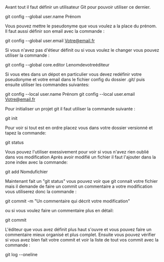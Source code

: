 Avant tout il faut définir un utilisateur Git pour pouvoir utiliser ce dernier. 

git config --global user.name Prénom

Vous pouvez mettre le pseudonyme que vous voulez a la place du prénom.
Il faut aussi définir son email avec la commande :

git config --global user.email Votre@email.fr

Si vous n'avez pas d'étieur définit ou si vous voulez le changer vous pouvez utiliser la commande :

git config --global core.editor Lenomdevotreéditeur

Si vous etes dans un dépot en particulier vous devez redéfinir votre pseudonyme et votre email dans
le fichier config du dossier .git/ puis ensuite utiliser les commandes suivantes:

git config --local user.name Prénom
git config --local user.email Votre@email.fr

Pour initialiser un projet git il faut utiliser la commande suivante :

git init 

Pour voir si tout est en ordre placez vous dans votre dossier versionné et tapez la commande:

git status

Vous pouvez l'utiliser exessivement pour voir si vous n'avez rien oublié dans vos modification 
Après avoir modifié un fichier il faut l'ajouter dans la zone index avec la commande:

git add Nomdufichier

Maintenant fait un "git status" vous pouvez voir que git connait votre fichier mais il demande de 
faire un commit un commentaire a votre modification vous utiliserez donc la commande :

git commit -m "Un commentaire qui décrit votre modification"

ou si vous voulez faire un commentaire plus en détail:

git commit

L'éditeur que vous avez définit plus haut s'ouvre et vous pouvez faire un commentaire mieux organisé et plus complet.
Ensuite vous pouvez vérifier si vous avez bien fait votre commit et voir la liste de tout vos commit avec la commande :

git log --oneline